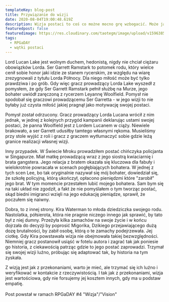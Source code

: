 ```yaml
---
templateKey: blog-post
title: Przywiązanie do wizji
date: 2020-08-04T19:00:48.619Z
description: Wizja postaci to coś co możne mocno grę wzbogacić. Może ją też wykoleić.
featuredpost: false
featuredimage: https://res.cloudinary.com/taotegm/image/upload/v1596385702/taotegm/rpg_lfwb37.jpg
tags:
  - RPGaDAY
  - wątki postaci
---
```

Lord Lucan Lake jest wolnym duchem, hedonistą, nigdy nie chciał ciężaru obowiązków Lorda. Ser Garrett Ramstark to potomek rodu, który wielce cenił sobie honor jaki idzie ze stanem rycerskim, ze względu na wiarę zrezygnowali z tytułu Lorda Północy. Dla niego miłość może być tylko prawdziwa i po grób. Gdy więc gracz prowadzący Lorda Lake wyszedł z pomysłem, że gdy Ser Garrett Ramstark pełnił służbę na Murze, jego bohater uwiódł zaręczoną z rycerzem Leyannę Woolfield. Pomysł nie spodobał się graczowi prowadzącemu Ser Garretta - w jego wizji to nie byłaby już czysta miłość jakiej pragnął jako motywację swojej postaci.

Pomysł został odrzucony. Gracz prowadzący Lorda Lucana wrócił z nim jednak, w jednej z kolejnych przygód kampanii deklarując ustami swojej postaci, że panna Woolfield jest z Lordem Lucanem w ciąży. Niewiele brakowało, a ser Garrett udusiłby tamtego własnymi rękoma. Musieliśmy przy stole wyjść z roli i gracz z graczem wytłumaczyć sobie gdzie leżą granice realizacji własnej wizji.

Inny przypadek. W Świecie Mroku prowadziłem postać chińczyka policjanta w Singapurze. Miał matkę prowadzącą wraz z jego siostrą kwiaciarnię i brata gangstera. Jego relacja z bratem okazała się kluczowa dla fabuły i wielokrotnie powracała w scenach pogłębiających bohatera. W jednej z tych scen Lee, bo tak oryginalnie nazywał się mój bohater, dowiedział się, że szkołę policyjną, którą ukończył, opłacono pieniędzmi które "zarobił" jego brat. W tym momencie przestałem lubić mojego bohatera. Sam bym się na taki układ nie zgodził, a fakt że nie pomyślałem o tym tworząc postać, skąd biedni imigranci wzięli na jego edukację pieniądze, sprawił, że poczułem się naiwny.

Dobra, to z innej strony. Kira Waterman to młoda dziedziczka swojego rodu. Nastolatka, półsierota, która nie pragnie niczego innego jak sprawić, by tato był z niej dumny. Przeżyła kilka zamachów na swoje życie i w końcu dojrzała do decyzji by poprosić Migorika, Dzikiego przejawiającego dużą dozę brutalności, by zabił osobę, którą o te zamachy podejrzewała. Jej ciotkę. Gdy Kira powstawała wizja nie obejmowała takiej bezwzględności. Niemniej gracz postanowił usiąść w fotelu autora i zagrać tak jak poniesie go historia, z ciekawością patrząc gdzie to jego postać zaprowadzi. Trzymał się swojej wizji luźno, próbując się adaptować tak, by historia na tym zyskała.

Z wizją jest jak z przekonaniami, warto je mieć, ale trzymać się ich luźno i weryfikować w kontakcie z rzeczywistością. I tak jak z przekonaniami, wizja jest wartościowa, gdy nie forsujemy jej kosztem innych, gdy ma u podstaw empatię.\
\
Post powstał w ramach RPGaDAY #4 "Wizja"/"Vision"